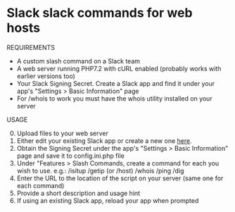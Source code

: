 # Slack slack commands for web hosts

REQUIREMENTS

* A custom slash command on a Slack team
* A web server running PHP7.2 with cURL enabled (probably works with earlier versions too)
* Your Slack Signing Secret. Create a Slack app and find it under your app's "Settings > Basic Information" page
* For /whois to work you must have the whois utility installed on your server

USAGE

0. Upload files to your web server
1. Either edit your existing Slack app or create a new one [here](https://api.slack.com/apps).
2. Obtain the Signing Secret under the app's "Settings > Basic Information" 
   page and save it to config.ini.php file
3. Under "Features > Slash Commands, create a command for each you wish to use.
   e.g.: /isitup /getip (or /host) /whois /ping /dig
4. Enter the URL to the location of the script on your server (same one for each command)
5. Provide a short description and usage hint
6. If using an existing Slack app, reload your app when prompted
